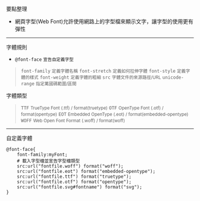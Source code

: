 要點整理
- 網頁字型(Web Font)允許使用網路上的字型檔來顯示文字，讓字型的使用更有彈性

---

字體規則
- `@font-face` <small>宣告自定義字型</small>

>`font-family` <small>定義字體名稱</small>
>`font-stretch` <small>定義如何拉伸字體</small>
>`font-style` <small>定義字體的樣式</small>
>`font-weight` <small>定義字體的粗細</small>
>`src` <small>字體文件的來源路徑/URL</small>
>`unicode-range` <small>指定萬國碼範圍/區間</small>

字體類型
>`TTF` <small>TrueType Font (.ttf) / format(truetype)</small>
>`OTF` <small>OpenType Font (.otf) / format(opentype)</small>
>`EOT` <small>Embedded OpenType (.eot) / format(embedded-opentype)</small>
>`WOFF` <small>Web Open Font Format (.woff) / format(woff)</small>

---

自定義字體
```
@font-face{
	font-family:myFont;
	# 載入字型檔並宣告字型檔類型
	src:url("fontfile.woff") format("woff");
	src:url("fontfile.eot") format("embedded-opentype");
	src:url("fontfile.ttf") format("truetype");
	src:url("fontfile.otf") format("opentype");
	src:url("fontfile.svg#fontname") format("svg");
}
```